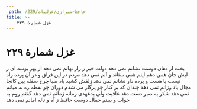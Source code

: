 ```yaml
---
_path: /حافظ-شیرازی/غزلیات/229
title: >-
    غزل شمارهٔ ۲۲۹
---
```

# غزل شمارهٔ ۲۲۹

بخت از دهان دوست نشانم نمی دهد
دولت خبر ز راز نهانم نمی دهد
از بهر بوسه ای ز لبش جان همی دهم
اینم همی ستاند و آنم نمی دهد
مردم در این فراق و در آن پرده راه نیست
یا هست و پرده دار نشانم نمی دهد
زلفش کشید باد صبا چرخ سفله بین
کانجا مجال باد وزانم نمی دهد
چندان که بر کنار چو پرگار می شدم
دوران چو نقطه ره به میانم نمی دهد
شکر به صبر دست دهد عاقبت ولی
بدعهدی زمانه زمانم نمی دهد
گفتم روم به خواب و ببینم جمال دوست
حافظ ز آه و ناله امانم نمی دهد
